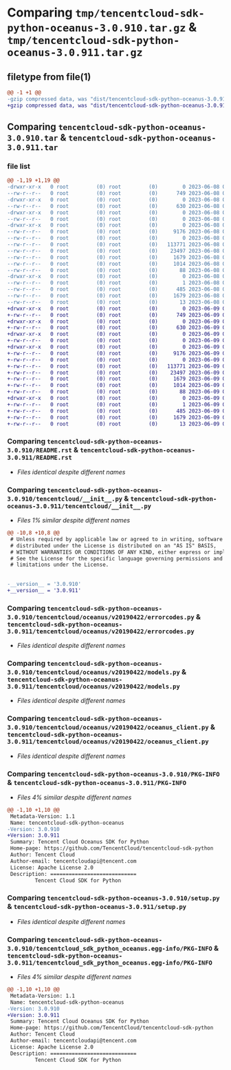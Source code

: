 # Comparing `tmp/tencentcloud-sdk-python-oceanus-3.0.910.tar.gz` & `tmp/tencentcloud-sdk-python-oceanus-3.0.911.tar.gz`

## filetype from file(1)

```diff
@@ -1 +1 @@
-gzip compressed data, was "dist/tencentcloud-sdk-python-oceanus-3.0.910.tar", last modified: Thu Jun  8 09:16:27 2023, max compression
+gzip compressed data, was "dist/tencentcloud-sdk-python-oceanus-3.0.911.tar", last modified: Fri Jun  9 02:24:07 2023, max compression
```

## Comparing `tencentcloud-sdk-python-oceanus-3.0.910.tar` & `tencentcloud-sdk-python-oceanus-3.0.911.tar`

### file list

```diff
@@ -1,19 +1,19 @@
-drwxr-xr-x   0 root         (0) root         (0)        0 2023-06-08 09:16:27.000000 tencentcloud-sdk-python-oceanus-3.0.910/
--rw-r--r--   0 root         (0) root         (0)      749 2023-06-08 09:16:27.000000 tencentcloud-sdk-python-oceanus-3.0.910/README.rst
-drwxr-xr-x   0 root         (0) root         (0)        0 2023-06-08 09:16:27.000000 tencentcloud-sdk-python-oceanus-3.0.910/tencentcloud/
--rw-r--r--   0 root         (0) root         (0)      630 2023-06-08 09:16:27.000000 tencentcloud-sdk-python-oceanus-3.0.910/tencentcloud/__init__.py
-drwxr-xr-x   0 root         (0) root         (0)        0 2023-06-08 09:16:27.000000 tencentcloud-sdk-python-oceanus-3.0.910/tencentcloud/oceanus/
--rw-r--r--   0 root         (0) root         (0)        0 2023-06-08 09:16:27.000000 tencentcloud-sdk-python-oceanus-3.0.910/tencentcloud/oceanus/__init__.py
-drwxr-xr-x   0 root         (0) root         (0)        0 2023-06-08 09:16:27.000000 tencentcloud-sdk-python-oceanus-3.0.910/tencentcloud/oceanus/v20190422/
--rw-r--r--   0 root         (0) root         (0)     9176 2023-06-08 09:16:27.000000 tencentcloud-sdk-python-oceanus-3.0.910/tencentcloud/oceanus/v20190422/errorcodes.py
--rw-r--r--   0 root         (0) root         (0)        0 2023-06-08 09:16:27.000000 tencentcloud-sdk-python-oceanus-3.0.910/tencentcloud/oceanus/v20190422/__init__.py
--rw-r--r--   0 root         (0) root         (0)   113771 2023-06-08 09:16:27.000000 tencentcloud-sdk-python-oceanus-3.0.910/tencentcloud/oceanus/v20190422/models.py
--rw-r--r--   0 root         (0) root         (0)    23497 2023-06-08 09:16:27.000000 tencentcloud-sdk-python-oceanus-3.0.910/tencentcloud/oceanus/v20190422/oceanus_client.py
--rw-r--r--   0 root         (0) root         (0)     1679 2023-06-08 09:16:27.000000 tencentcloud-sdk-python-oceanus-3.0.910/PKG-INFO
--rw-r--r--   0 root         (0) root         (0)     1014 2023-06-08 09:16:27.000000 tencentcloud-sdk-python-oceanus-3.0.910/setup.py
--rw-r--r--   0 root         (0) root         (0)       88 2023-06-08 09:16:27.000000 tencentcloud-sdk-python-oceanus-3.0.910/setup.cfg
-drwxr-xr-x   0 root         (0) root         (0)        0 2023-06-08 09:16:27.000000 tencentcloud-sdk-python-oceanus-3.0.910/tencentcloud_sdk_python_oceanus.egg-info/
--rw-r--r--   0 root         (0) root         (0)        1 2023-06-08 09:16:27.000000 tencentcloud-sdk-python-oceanus-3.0.910/tencentcloud_sdk_python_oceanus.egg-info/dependency_links.txt
--rw-r--r--   0 root         (0) root         (0)      485 2023-06-08 09:16:27.000000 tencentcloud-sdk-python-oceanus-3.0.910/tencentcloud_sdk_python_oceanus.egg-info/SOURCES.txt
--rw-r--r--   0 root         (0) root         (0)     1679 2023-06-08 09:16:27.000000 tencentcloud-sdk-python-oceanus-3.0.910/tencentcloud_sdk_python_oceanus.egg-info/PKG-INFO
--rw-r--r--   0 root         (0) root         (0)       13 2023-06-08 09:16:27.000000 tencentcloud-sdk-python-oceanus-3.0.910/tencentcloud_sdk_python_oceanus.egg-info/top_level.txt
+drwxr-xr-x   0 root         (0) root         (0)        0 2023-06-09 02:24:07.000000 tencentcloud-sdk-python-oceanus-3.0.911/
+-rw-r--r--   0 root         (0) root         (0)      749 2023-06-09 02:24:07.000000 tencentcloud-sdk-python-oceanus-3.0.911/README.rst
+drwxr-xr-x   0 root         (0) root         (0)        0 2023-06-09 02:24:07.000000 tencentcloud-sdk-python-oceanus-3.0.911/tencentcloud/
+-rw-r--r--   0 root         (0) root         (0)      630 2023-06-09 02:24:07.000000 tencentcloud-sdk-python-oceanus-3.0.911/tencentcloud/__init__.py
+drwxr-xr-x   0 root         (0) root         (0)        0 2023-06-09 02:24:07.000000 tencentcloud-sdk-python-oceanus-3.0.911/tencentcloud/oceanus/
+-rw-r--r--   0 root         (0) root         (0)        0 2023-06-09 02:24:07.000000 tencentcloud-sdk-python-oceanus-3.0.911/tencentcloud/oceanus/__init__.py
+drwxr-xr-x   0 root         (0) root         (0)        0 2023-06-09 02:24:07.000000 tencentcloud-sdk-python-oceanus-3.0.911/tencentcloud/oceanus/v20190422/
+-rw-r--r--   0 root         (0) root         (0)     9176 2023-06-09 02:24:07.000000 tencentcloud-sdk-python-oceanus-3.0.911/tencentcloud/oceanus/v20190422/errorcodes.py
+-rw-r--r--   0 root         (0) root         (0)        0 2023-06-09 02:24:07.000000 tencentcloud-sdk-python-oceanus-3.0.911/tencentcloud/oceanus/v20190422/__init__.py
+-rw-r--r--   0 root         (0) root         (0)   113771 2023-06-09 02:24:07.000000 tencentcloud-sdk-python-oceanus-3.0.911/tencentcloud/oceanus/v20190422/models.py
+-rw-r--r--   0 root         (0) root         (0)    23497 2023-06-09 02:24:07.000000 tencentcloud-sdk-python-oceanus-3.0.911/tencentcloud/oceanus/v20190422/oceanus_client.py
+-rw-r--r--   0 root         (0) root         (0)     1679 2023-06-09 02:24:07.000000 tencentcloud-sdk-python-oceanus-3.0.911/PKG-INFO
+-rw-r--r--   0 root         (0) root         (0)     1014 2023-06-09 02:24:07.000000 tencentcloud-sdk-python-oceanus-3.0.911/setup.py
+-rw-r--r--   0 root         (0) root         (0)       88 2023-06-09 02:24:07.000000 tencentcloud-sdk-python-oceanus-3.0.911/setup.cfg
+drwxr-xr-x   0 root         (0) root         (0)        0 2023-06-09 02:24:07.000000 tencentcloud-sdk-python-oceanus-3.0.911/tencentcloud_sdk_python_oceanus.egg-info/
+-rw-r--r--   0 root         (0) root         (0)        1 2023-06-09 02:24:07.000000 tencentcloud-sdk-python-oceanus-3.0.911/tencentcloud_sdk_python_oceanus.egg-info/dependency_links.txt
+-rw-r--r--   0 root         (0) root         (0)      485 2023-06-09 02:24:07.000000 tencentcloud-sdk-python-oceanus-3.0.911/tencentcloud_sdk_python_oceanus.egg-info/SOURCES.txt
+-rw-r--r--   0 root         (0) root         (0)     1679 2023-06-09 02:24:07.000000 tencentcloud-sdk-python-oceanus-3.0.911/tencentcloud_sdk_python_oceanus.egg-info/PKG-INFO
+-rw-r--r--   0 root         (0) root         (0)       13 2023-06-09 02:24:07.000000 tencentcloud-sdk-python-oceanus-3.0.911/tencentcloud_sdk_python_oceanus.egg-info/top_level.txt
```

### Comparing `tencentcloud-sdk-python-oceanus-3.0.910/README.rst` & `tencentcloud-sdk-python-oceanus-3.0.911/README.rst`

 * *Files identical despite different names*

### Comparing `tencentcloud-sdk-python-oceanus-3.0.910/tencentcloud/__init__.py` & `tencentcloud-sdk-python-oceanus-3.0.911/tencentcloud/__init__.py`

 * *Files 1% similar despite different names*

```diff
@@ -10,8 +10,8 @@
 # Unless required by applicable law or agreed to in writing, software
 # distributed under the License is distributed on an "AS IS" BASIS,
 # WITHOUT WARRANTIES OR CONDITIONS OF ANY KIND, either express or implied.
 # See the License for the specific language governing permissions and
 # limitations under the License.
 
 
-__version__ = '3.0.910'
+__version__ = '3.0.911'
```

### Comparing `tencentcloud-sdk-python-oceanus-3.0.910/tencentcloud/oceanus/v20190422/errorcodes.py` & `tencentcloud-sdk-python-oceanus-3.0.911/tencentcloud/oceanus/v20190422/errorcodes.py`

 * *Files identical despite different names*

### Comparing `tencentcloud-sdk-python-oceanus-3.0.910/tencentcloud/oceanus/v20190422/models.py` & `tencentcloud-sdk-python-oceanus-3.0.911/tencentcloud/oceanus/v20190422/models.py`

 * *Files identical despite different names*

### Comparing `tencentcloud-sdk-python-oceanus-3.0.910/tencentcloud/oceanus/v20190422/oceanus_client.py` & `tencentcloud-sdk-python-oceanus-3.0.911/tencentcloud/oceanus/v20190422/oceanus_client.py`

 * *Files identical despite different names*

### Comparing `tencentcloud-sdk-python-oceanus-3.0.910/PKG-INFO` & `tencentcloud-sdk-python-oceanus-3.0.911/PKG-INFO`

 * *Files 4% similar despite different names*

```diff
@@ -1,10 +1,10 @@
 Metadata-Version: 1.1
 Name: tencentcloud-sdk-python-oceanus
-Version: 3.0.910
+Version: 3.0.911
 Summary: Tencent Cloud Oceanus SDK for Python
 Home-page: https://github.com/TencentCloud/tencentcloud-sdk-python
 Author: Tencent Cloud
 Author-email: tencentcloudapi@tencent.com
 License: Apache License 2.0
 Description: ============================
         Tencent Cloud SDK for Python
```

### Comparing `tencentcloud-sdk-python-oceanus-3.0.910/setup.py` & `tencentcloud-sdk-python-oceanus-3.0.911/setup.py`

 * *Files identical despite different names*

### Comparing `tencentcloud-sdk-python-oceanus-3.0.910/tencentcloud_sdk_python_oceanus.egg-info/PKG-INFO` & `tencentcloud-sdk-python-oceanus-3.0.911/tencentcloud_sdk_python_oceanus.egg-info/PKG-INFO`

 * *Files 4% similar despite different names*

```diff
@@ -1,10 +1,10 @@
 Metadata-Version: 1.1
 Name: tencentcloud-sdk-python-oceanus
-Version: 3.0.910
+Version: 3.0.911
 Summary: Tencent Cloud Oceanus SDK for Python
 Home-page: https://github.com/TencentCloud/tencentcloud-sdk-python
 Author: Tencent Cloud
 Author-email: tencentcloudapi@tencent.com
 License: Apache License 2.0
 Description: ============================
         Tencent Cloud SDK for Python
```

